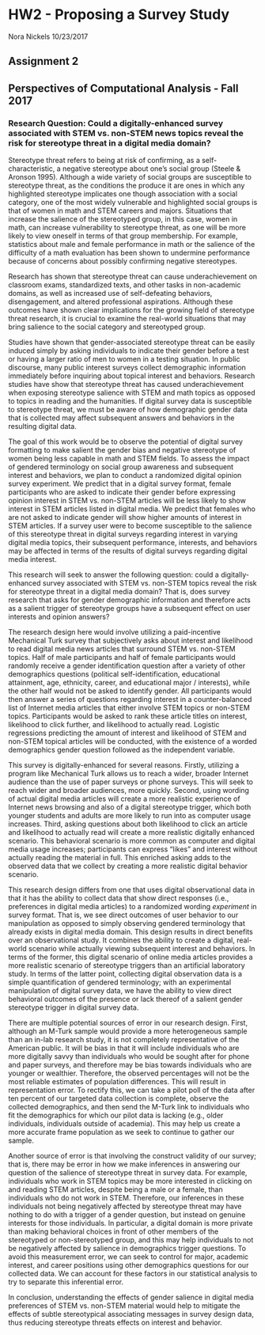 HW2 - Proposing a Survey Study
================
Nora Nickels
10/23/2017

Assignment 2
------------

Perspectives of Computational Analysis - Fall 2017
--------------------------------------------------

### Research Question: Could a digitally-enhanced survey associated with STEM vs. non-STEM news topics reveal the risk for stereotype threat in a digital media domain?

Stereotype threat refers to being at risk of confirming, as a self-characteristic, a negative stereotype about one’s social group (Steele & Aronson 1995). Although a wide variety of social groups are susceptible to stereotype threat, as the conditions the produce it are ones in which any highlighted stereotype implicates one though association with a social category, one of the most widely vulnerable and highlighted social groups is that of women in math and STEM careers and majors. Situations that increase the salience of the stereotyped group, in this case, women in math, can increase vulnerability to stereotype threat, as one will be more likely to view oneself in terms of that group membership. For example, statistics about male and female performance in math or the salience of the difficulty of a math evaluation has been shown to undermine performance because of concerns about possibly confirming negative stereotypes.

Research has shown that stereotype threat can cause underachievement on classroom exams, standardized texts, and other tasks in non-academic domains, as well as increased use of self-defeating behaviors, disengagement, and altered professional aspirations. Although these outcomes have shown clear implications for the growing field of stereotype threat research, it is crucial to examine the real-world situations that may bring salience to the social category and stereotyped group.

Studies have shown that gender-associated stereotype threat can be easily induced simply by asking individuals to indicate their gender before a test or having a larger ratio of men to women in a testing situation. In public discourse, many public interest surveys collect demographic information immediately before inquiring about topical interest and behaviors. Research studies have show that stereotype threat has caused underachievement when exposing stereotype salience with STEM and math topics as opposed to topics in reading and the humanities. If digital survey data is susceptible to stereotype threat, we must be aware of how demographic gender data that is collected may affect subsequent answers and behaviors in the resulting digital data.

The goal of this work would be to observe the potential of digital survey formatting to make salient the gender bias and negative stereotype of women being less capable in math and STEM fields. To assess the impact of gendered terminology on social group awareness and subsequent interest and behaviors, we plan to conduct a randomized digital opinion survey experiment. We predict that in a digital survey format, female participants who are asked to indicate their gender before expressing opinion interest in STEM vs. non-STEM articles will be less likely to show interest in STEM articles listed in digital media. We predict that females who are not asked to indicate gender will show higher amounts of interest in STEM articles. If a survey user were to become susceptible to the salience of this stereotype threat in digital surveys regarding interest in varying digital media topics, their subsequent performance, interests, and behaviors may be affected in terms of the results of digital surveys regarding digital media interest.

This research will seek to answer the following question: could a digitally-enhanced survey associated with STEM vs. non-STEM topics reveal the risk for stereotype threat in a digital media domain? That is, does survey research that asks for gender demographic information and therefore acts as a salient trigger of stereotype groups have a subsequent effect on user interests and opinion answers?

The research design here would involve utilizing a paid-incentive Mechanical Turk survey that subjectively asks about interest and likelihood to read digital media news articles that surround STEM vs. non-STEM topics. Half of male participants and half of female participants would randomly receive a gender identification question after a variety of other demographics questions (political self-identification, educational attainment, age, ethnicity, career, and educational major / interests), while the other half would not be asked to identify gender. All participants would then answer a series of questions regarding interest in a counter-balanced list of Internet media articles that either involve STEM topics or non-STEM topics. Participants would be asked to rank these article titles on interest, likelihood to click further, and likelihood to actually read. Logistic regressions predicting the amount of interest and likelihood of STEM and non-STEM topical articles will be conducted, with the existence of a worded demographics gender question followed as the independent variable.

This survey is digitally-enhanced for several reasons. Firstly, utilizing a program like Mechanical Turk allows us to reach a wider, broader Internet audience than the use of paper surveys or phone surveys. This will seek to reach wider and broader audiences, more quickly. Second, using wording of actual digital media articles will create a more realistic experience of Internet news browsing and also of a digital stereotype trigger, which both younger students and adults are more likely to run into as computer usage increases. Third, asking questions about both likelihood to click an article and likelihood to actually read will create a more realistic digitally enhanced scenario. This behavioral scenario is more common as computer and digital media usage increases; participants can express “likes” and interest without actually reading the material in full. This enriched asking adds to the observed data that we collect by creating a more realistic digital behavior scenario.

This research design differs from one that uses digital observational data in that it has the ability to collect data that show direct responses (i.e., preferences in digital media articles) to a randomized wording *experiment* in survey format. That is, we see direct outcomes of user behavior to our manipulation as opposed to simply observing gendered terminology that already exists in digital media domain. This design results in direct benefits over an observational study. It combines the ability to create a digital, real-world scenario while actually viewing subsequent interest and behaviors. In terms of the former, this digital scenario of online media articles provides a more realistic scenario of stereotype triggers than an artificial laboratory study. In terms of the latter point, collecting digital observation data is a simple quantification of gendered terminology; with an experimental manipulation of digital survey data, we have the ability to view direct behavioral outcomes of the presence or lack thereof of a salient gender stereotype trigger in digital survey data.

There are multiple potential sources of error in our research design. First, although an M-Turk sample would provide a more heterogeneous sample than an in-lab research study, it is not completely representative of the American public. It will be bias in that it will include individuals who are more digitally savvy than individuals who would be sought after for phone and paper surveys, and therefore may be bias towards individuals who are younger or wealthier. Therefore, the observed percentages will not be the most reliable estimates of population differences. This will result in representation error. To rectify this, we can take a pilot poll of the data after ten percent of our targeted data collection is complete, observe the collected demographics, and then send the M-Turk link to individuals who fit the demographics for which our pilot data is lacking (e.g., older individuals, individuals outside of academia). This may help us create a more accurate frame population as we seek to continue to gather our sample.

Another source of error is that involving the construct validity of our survey; that is, there may be error in how we make inferences in answering our question of the salience of stereotype threat in survey data. For example, individuals who work in STEM topics may be more interested in clicking on and reading STEM articles, despite being a male or a female, than individuals who do not work in STEM. Therefore, our inferences in these individuals not being negatively affected by stereotype threat may have nothing to do with a trigger of a gender question, but instead on genuine interests for those individuals. In particular, a digital domain is more private than making behavioral choices in front of other members of the stereotyped or non-stereotyped group, and this may help individuals to not be negatively affected by salience in demographics trigger questions. To avoid this measurement error, we can seek to control for major, academic interest, and career positions using other demographics questions for our collected data. We can account for these factors in our statistical analysis to try to separate this inferential error.

In conclusion, understanding the effects of gender salience in digital media preferences of STEM vs. non-STEM material would help to mitigate the effects of subtle stereotypical associating messages in survey design data, thus reducing stereotype threats effects on interest and behavior.
